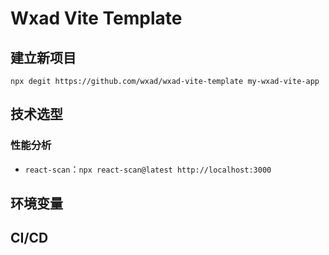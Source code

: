 # Wxad Vite Template

## 建立新项目

```
npx degit https://github.com/wxad/wxad-vite-template my-wxad-vite-app
```

## 技术选型

### 性能分析

- `react-scan`：`npx react-scan@latest http://localhost:3000`

## 环境变量

## CI/CD
